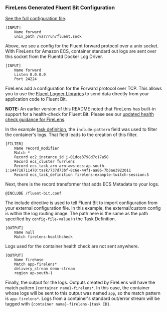 ### FireLens Generated Fluent Bit Configuration

[See the full configuration file](generated_by_firelens.conf).

```
[INPUT]
    Name forward
    unix_path /var/run/fluent.sock
```

Above, we see a config for the Fluent forward protocol over a unix socket.
With FireLens for Amazon ECS, container standard out logs are sent over this socket from the Fluentd Docker Log Driver.

```
[INPUT]
    Name forward
    Listen 0.0.0.0
    Port 24224
```

FireLens add a configuration for the Forward protocol over TCP. This allows you to use the [Fluent Logger Libraries](https://github.com/fluent/fluent-logger-golang) to send data directly from your application code to Fluent Bit.

**NOTE:** An earlier version of this README noted that FireLens has built-in support for a health-check for Fluent Bit. Please see our [updated health check guidance for FireLens](https://github.com/aws-samples/amazon-ecs-firelens-examples/tree/mainline/examples/fluent-bit/health-check). 

In the example [task definition](task-definition.json), the `include-pattern` field was used to filter the container's logs. That field leads to the creation of this filter.

```
[FILTER]
    Name record_modifier
    Match *
    Record ec2_instance_id i-01dce3798d7c17a58
    Record ecs_cluster furrlens
    Record ecs_task_arn arn:aws:ecs:ap-south-1:144718711470:task/737d73bf-8c6e-44f1-aa86-7b3ae3922011
    Record ecs_task_definition firelens-example-twitch-session:5
```

Next, there is the record transformer that adds ECS Metadata to your logs.

```
@INCLUDE /fluent-bit.conf
```

The include directive is used to tell Fluent Bit to import configuration from your external configuration file. In this example, the external/custom config is within the log routing image. The path here is the same as the path specified by `config-file-value` in the Task Definition.

```
[OUTPUT]
    Name null
    Match firelens-healthcheck
```

Logs used for the container health check are not sent anywhere.

```
[OUTPUT]
    Name firehose
    Match app-firelens*
    delivery_stream demo-stream
    region ap-south-1
```

Finally, the output for the logs. Outputs created by FireLens will have the match pattern `{container name}-firelens*`. In this case, the container whose logs will be sent to this output was named `app`, so the match pattern is `app-firelens*`. Logs from a container's standard out/error stream will be tagged with `{container name}-firelens-{task ID}`.
